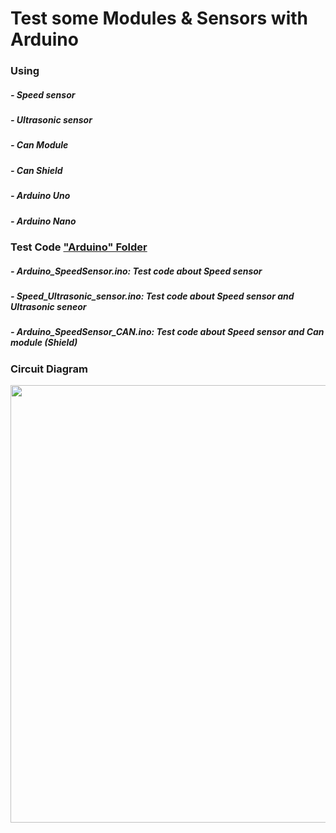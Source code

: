 # Test some Modules & Sensors with Arduino

### Using
##### - Speed sensor
##### - Ultrasonic sensor
##### - Can Module
##### - Can Shield
##### - Arduino Uno
##### - Arduino Nano


### Test Code ["Arduino" Folder](https://github.com/Ho-mmd/DES_Project2/tree/main/Arduino)
##### - Arduino_SpeedSensor.ino: Test code about Speed sensor
##### - Speed_Ultrasonic_sensor.ino: Test code about Speed sensor and Ultrasonic seneor 
##### - Arduino_SpeedSensor_CAN.ino: Test code about Speed sensor and Can module (Shield)

### Circuit Diagram

<img src="https://github.com/Ho-mmd/DES_Project2/assets/55338823/2ef7eca3-f972-44de-add6-74e1a42d78a5" width="1372" height="700"/>

